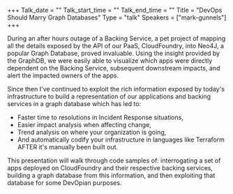 +++
Talk_date = ""
Talk_start_time = ""
Talk_end_time = ""
Title = "DevOps Should Marry Graph Databases"
Type = "talk"
Speakers = ["mark-gunnels"]
+++

During an after hours outage of a Backing Service, a pet project of mapping all the details exposed by the API of our PaaS, CloudFoundry, into Neo4J, a popular Graph Database, proved invaluable. Using the insight provided by the GraphDB, we were easily able to visualize which apps were directly dependent on the Backing Service, subsequent downstream impacts, and alert the impacted owners of the apps. 

Since then I've continued to exploit the rich information exposed by today's infrastructure to build a representation of our applications and backing services in a graph database which has led to:

* Faster time to resolutions in Incident Response situations,
* Easier impact analysis when affecting change,
* Trend analysis on where your organization is going,
* And automatically codify your infrastructure in languages like Terraform AFTER it's manually been built out.

This presentation will walk through code samples of: interrogating a set of apps deployed on CloudFoundry and their respective backing services, building a graph database from this information, and then exploiting that database for some DevOpian purposes.